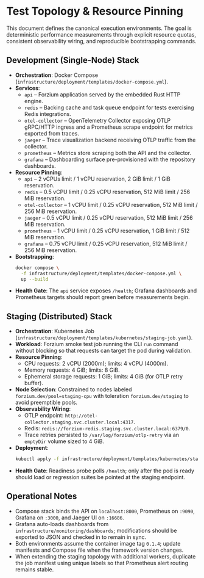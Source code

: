# Test Topology & Resource Pinning

This document defines the canonical execution environments. 
The goal is deterministic performance measurements through
explicit resource quotas, consistent observability wiring, and reproducible
bootstrapping commands.

## Development (Single-Node) Stack

* **Orchestration**: Docker Compose (`infrastructure/deployment/templates/docker-compose.yml`).
* **Services**:
  * `api` – Forzium application served by the embedded Rust HTTP engine.
  * `redis` – Backing cache and task queue endpoint for tests exercising Redis
    integrations.
  * `otel-collector` – OpenTelemetry Collector exposing OTLP gRPC/HTTP ingress
    and a Prometheus scrape endpoint for metrics exported from traces.
  * `jaeger` – Trace visualization backend receiving OTLP traffic from the
    collector.
  * `prometheus` – Metrics store scraping both the API and the collector.
  * `grafana` – Dashboarding surface pre-provisioned with the repository
    dashboards.
* **Resource Pinning**:
  * `api` – 2 vCPUs limit / 1 vCPU reservation, 2 GiB limit / 1 GiB reservation.
  * `redis` – 0.5 vCPU limit / 0.25 vCPU reservation, 512 MiB limit / 256 MiB
    reservation.
  * `otel-collector` – 1 vCPU limit / 0.25 vCPU reservation, 512 MiB limit /
    256 MiB reservation.
  * `jaeger` – 0.5 vCPU limit / 0.25 vCPU reservation, 512 MiB limit / 256 MiB
    reservation.
  * `prometheus` – 1 vCPU limit / 0.25 vCPU reservation, 1 GiB limit / 512 MiB
    reservation.
  * `grafana` – 0.75 vCPU limit / 0.25 vCPU reservation, 512 MiB limit / 256 MiB
    reservation.
* **Bootstrapping**:
  ```bash
  docker compose \
    -f infrastructure/deployment/templates/docker-compose.yml \
    up --build
  ```
* **Health Gate**: The `api` service exposes `/health`; Grafana dashboards and
  Prometheus targets should report green before measurements begin.

## Staging (Distributed) Stack

* **Orchestration**: Kubernetes Job (`infrastructure/deployment/templates/kubernetes/staging-job.yaml`).
* **Workload**: Forzium smoke test job running the CLI `run` command without
  blocking so that requests can target the pod during validation.
* **Resource Pinning**:
  * CPU requests: 2 vCPU (2000m); limits: 4 vCPU (4000m).
  * Memory requests: 4 GiB; limits: 8 GiB.
  * Ephemeral storage requests: 1 GiB; limits: 4 GiB (for OTLP retry buffer).
* **Node Selection**: Constrained to nodes labeled `forzium.dev/pool=staging-cpu`
  with toleration `forzium.dev/staging` to avoid preemptible pools.
* **Observability Wiring**:
  * OTLP endpoint: `http://otel-collector.staging.svc.cluster.local:4317`.
  * Redis: `redis://forzium-redis.staging.svc.cluster.local:6379/0`.
  * Trace retries persisted to `/var/log/forzium/otlp-retry` via an `emptyDir`
    volume sized to 4 GiB.
* **Deployment**:
  ```bash
  kubectl apply -f infrastructure/deployment/templates/kubernetes/staging-job.yaml
  ```
* **Health Gate**: Readiness probe polls `/health`; only after the pod is ready
  should load or regression suites be pointed at the staging endpoint.

## Operational Notes

* Compose stack binds the API on `localhost:8000`, Prometheus on `:9090`,
  Grafana on `:3000`, and Jaeger UI on `:16686`.
* Grafana auto-loads dashboards from `infrastructure/monitoring/dashboards`;
  modifications should be exported to JSON and checked in to remain in sync.
* Both environments assume the container image tag `0.1.4`; update manifests and
  Compose file when the framework version changes.
* When extending the staging topology with additional workers, duplicate the job
  manifest using unique labels so that Prometheus alert routing remains stable.